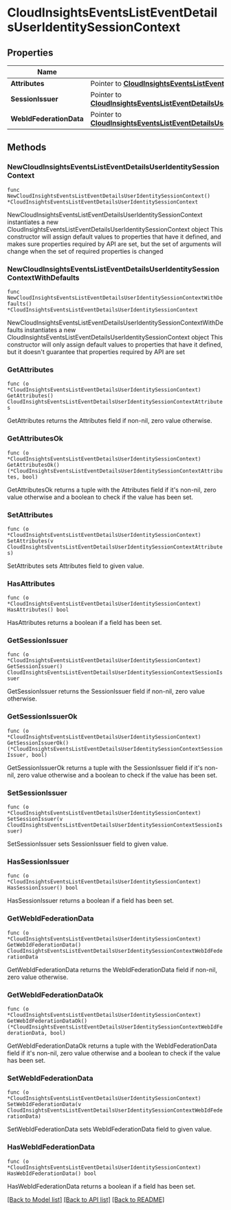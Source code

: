 # CloudInsightsEventsListEventDetailsUserIdentitySessionContext

## Properties

Name | Type | Description | Notes
------------ | ------------- | ------------- | -------------
**Attributes** | Pointer to [**CloudInsightsEventsListEventDetailsUserIdentitySessionContextAttributes**](CloudInsightsEventsListEventDetailsUserIdentitySessionContextAttributes.md) |  | [optional] 
**SessionIssuer** | Pointer to [**CloudInsightsEventsListEventDetailsUserIdentitySessionContextSessionIssuer**](CloudInsightsEventsListEventDetailsUserIdentitySessionContextSessionIssuer.md) |  | [optional] 
**WebIdFederationData** | Pointer to [**CloudInsightsEventsListEventDetailsUserIdentitySessionContextWebIdFederationData**](CloudInsightsEventsListEventDetailsUserIdentitySessionContextWebIdFederationData.md) |  | [optional] 

## Methods

### NewCloudInsightsEventsListEventDetailsUserIdentitySessionContext

`func NewCloudInsightsEventsListEventDetailsUserIdentitySessionContext() *CloudInsightsEventsListEventDetailsUserIdentitySessionContext`

NewCloudInsightsEventsListEventDetailsUserIdentitySessionContext instantiates a new CloudInsightsEventsListEventDetailsUserIdentitySessionContext object
This constructor will assign default values to properties that have it defined,
and makes sure properties required by API are set, but the set of arguments
will change when the set of required properties is changed

### NewCloudInsightsEventsListEventDetailsUserIdentitySessionContextWithDefaults

`func NewCloudInsightsEventsListEventDetailsUserIdentitySessionContextWithDefaults() *CloudInsightsEventsListEventDetailsUserIdentitySessionContext`

NewCloudInsightsEventsListEventDetailsUserIdentitySessionContextWithDefaults instantiates a new CloudInsightsEventsListEventDetailsUserIdentitySessionContext object
This constructor will only assign default values to properties that have it defined,
but it doesn't guarantee that properties required by API are set

### GetAttributes

`func (o *CloudInsightsEventsListEventDetailsUserIdentitySessionContext) GetAttributes() CloudInsightsEventsListEventDetailsUserIdentitySessionContextAttributes`

GetAttributes returns the Attributes field if non-nil, zero value otherwise.

### GetAttributesOk

`func (o *CloudInsightsEventsListEventDetailsUserIdentitySessionContext) GetAttributesOk() (*CloudInsightsEventsListEventDetailsUserIdentitySessionContextAttributes, bool)`

GetAttributesOk returns a tuple with the Attributes field if it's non-nil, zero value otherwise
and a boolean to check if the value has been set.

### SetAttributes

`func (o *CloudInsightsEventsListEventDetailsUserIdentitySessionContext) SetAttributes(v CloudInsightsEventsListEventDetailsUserIdentitySessionContextAttributes)`

SetAttributes sets Attributes field to given value.

### HasAttributes

`func (o *CloudInsightsEventsListEventDetailsUserIdentitySessionContext) HasAttributes() bool`

HasAttributes returns a boolean if a field has been set.

### GetSessionIssuer

`func (o *CloudInsightsEventsListEventDetailsUserIdentitySessionContext) GetSessionIssuer() CloudInsightsEventsListEventDetailsUserIdentitySessionContextSessionIssuer`

GetSessionIssuer returns the SessionIssuer field if non-nil, zero value otherwise.

### GetSessionIssuerOk

`func (o *CloudInsightsEventsListEventDetailsUserIdentitySessionContext) GetSessionIssuerOk() (*CloudInsightsEventsListEventDetailsUserIdentitySessionContextSessionIssuer, bool)`

GetSessionIssuerOk returns a tuple with the SessionIssuer field if it's non-nil, zero value otherwise
and a boolean to check if the value has been set.

### SetSessionIssuer

`func (o *CloudInsightsEventsListEventDetailsUserIdentitySessionContext) SetSessionIssuer(v CloudInsightsEventsListEventDetailsUserIdentitySessionContextSessionIssuer)`

SetSessionIssuer sets SessionIssuer field to given value.

### HasSessionIssuer

`func (o *CloudInsightsEventsListEventDetailsUserIdentitySessionContext) HasSessionIssuer() bool`

HasSessionIssuer returns a boolean if a field has been set.

### GetWebIdFederationData

`func (o *CloudInsightsEventsListEventDetailsUserIdentitySessionContext) GetWebIdFederationData() CloudInsightsEventsListEventDetailsUserIdentitySessionContextWebIdFederationData`

GetWebIdFederationData returns the WebIdFederationData field if non-nil, zero value otherwise.

### GetWebIdFederationDataOk

`func (o *CloudInsightsEventsListEventDetailsUserIdentitySessionContext) GetWebIdFederationDataOk() (*CloudInsightsEventsListEventDetailsUserIdentitySessionContextWebIdFederationData, bool)`

GetWebIdFederationDataOk returns a tuple with the WebIdFederationData field if it's non-nil, zero value otherwise
and a boolean to check if the value has been set.

### SetWebIdFederationData

`func (o *CloudInsightsEventsListEventDetailsUserIdentitySessionContext) SetWebIdFederationData(v CloudInsightsEventsListEventDetailsUserIdentitySessionContextWebIdFederationData)`

SetWebIdFederationData sets WebIdFederationData field to given value.

### HasWebIdFederationData

`func (o *CloudInsightsEventsListEventDetailsUserIdentitySessionContext) HasWebIdFederationData() bool`

HasWebIdFederationData returns a boolean if a field has been set.


[[Back to Model list]](../README.md#documentation-for-models) [[Back to API list]](../README.md#documentation-for-api-endpoints) [[Back to README]](../README.md)


